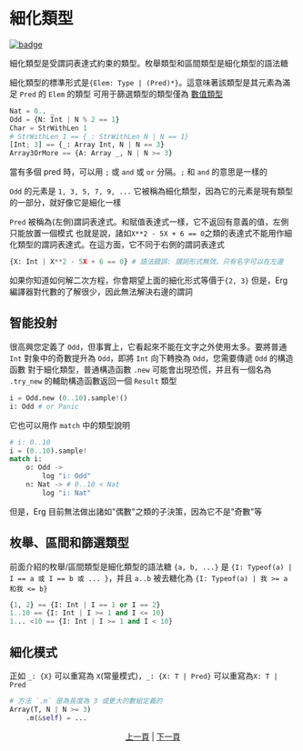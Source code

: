 # 細化類型

[![badge](https://img.shields.io/endpoint.svg?url=https%3A%2F%2Fgezf7g7pd5.execute-api.ap-northeast-1.amazonaws.com%2Fdefault%2Fsource_up_to_date%3Fowner%3Derg-lang%26repos%3Derg%26ref%3Dmain%26path%3Ddoc/EN/syntax/type/12_refinement.md%26commit_hash%3D94015f61ed0018714a6271ecf60ff2ca38733ce6)](https://gezf7g7pd5.execute-api.ap-northeast-1.amazonaws.com/default/source_up_to_date?owner=erg-lang&repos=erg&ref=main&path=doc/EN/syntax/type/12_refinement.md&commit_hash=94015f61ed0018714a6271ecf60ff2ca38733ce6)

細化類型是受謂詞表達式約束的類型。枚舉類型和區間類型是細化類型的語法糖

細化類型的標準形式是`{Elem: Type | (Pred)*}`。這意味著該類型是其元素為滿足 `Pred` 的 `Elem` 的類型
可用于篩選類型的類型僅為 [數值類型](./08_value.md)

```python
Nat = 0.. _
Odd = {N: Int | N % 2 == 1}
Char = StrWithLen 1
# StrWithLen 1 == {_: StrWithLen N | N == 1}
[Int; 3] == {_: Array Int, N | N == 3}
Array3OrMore == {A: Array _, N | N >= 3}
```

當有多個 pred 時，可以用 `;` 或 `and` 或 `or` 分隔。`;` 和 `and` 的意思是一樣的

`Odd` 的元素是 `1, 3, 5, 7, 9, ...`
它被稱為細化類型，因為它的元素是現有類型的一部分，就好像它是細化一樣

`Pred` 被稱為(左側)謂詞表達式。和賦值表達式一樣，它不返回有意義的值，左側只能放置一個模式
也就是說，諸如`X**2 - 5X + 6 == 0`之類的表達式不能用作細化類型的謂詞表達式。在這方面，它不同于右側的謂詞表達式

```python
{X: Int | X**2 - 5X + 6 == 0} # 語法錯誤: 謂詞形式無效。只有名字可以在左邊
```

如果你知道如何解二次方程，你會期望上面的細化形式等價于`{2, 3}`
但是，Erg 編譯器對代數的了解很少，因此無法解決右邊的謂詞

## 智能投射

很高興您定義了 `Odd`，但事實上，它看起來不能在文字之外使用太多。要將普通 `Int` 對象中的奇數提升為 `Odd`，即將 `Int` 向下轉換為 `Odd`，您需要傳遞 `Odd` 的構造函數
對于細化類型，普通構造函數 `.new` 可能會出現恐慌，并且有一個名為 `.try_new` 的輔助構造函數返回一個 `Result` 類型

```python
i = Odd.new (0..10).sample!()
i: Odd # or Panic
```

它也可以用作 `match` 中的類型說明

```python
# i: 0..10
i = (0..10).sample!
match i:
    o: Odd ->
        log "i: Odd"
    n: Nat -> # 0..10 < Nat
        log "i: Nat"
```

但是，Erg 目前無法做出諸如"偶數"之類的子決策，因為它不是"奇數"等

## 枚舉、區間和篩選類型

前面介紹的枚舉/區間類型是細化類型的語法糖
`{a, b, ...}` 是 `{I: Typeof(a) | I == a 或 I == b 或 ... }`，并且 `a..b` 被去糖化為 `{I: Typeof(a) | 我 >= a 和我 <= b}`

```python
{1, 2} == {I: Int | I == 1 or I == 2}
1..10 == {I: Int | I >= 1 and I <= 10}
1... <10 == {I: Int | I >= 1 and I < 10}
```

## 細化模式

正如 `_: {X}` 可以重寫為 `X`(常量模式)，`_: {X: T | Pred}` 可以重寫為`X: T | Pred`

```python
# 方法 `.m` 是為長度為 3 或更大的數組定義的
Array(T, N | N >= 3)
    .m(&self) = ...
```
<p align='center'>
    <a href='./11_enum.md'>上一頁</a> | <a href='./13_algebraic.md'>下一頁</a>
</p>